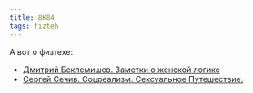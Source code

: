 ```yaml
---
title: 8K84
tags: fizteh
---
```


А вот о физтехе:

* [Дмитрий Беклемишев. Заметки о женской логике](https://ark.ru/zapoved/tigr/dmitrij-beklemishev-zametki-o-zhenskoj/)
* [Сергей Сечив. Соцреализм. Сексуальное Путешествие.](https://www.angelfire.com/poetry/rumi_russian/7000socrealizm1971_sextravel.html)
